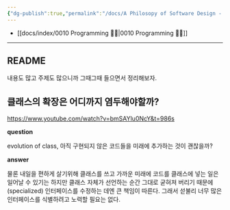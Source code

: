 ```yaml
---
{"dg-publish":true,"permalink":"/docs/A Philosopy of Software Design - John Ousterhout - Talks at Google/","title":"A Philosopy of Software Design - John Ousterhout - Talks at Google","tags":["scrap"]}
---
```


- [[docs/index/0010 Programming 👩‍💻\|0010 Programming 👩‍💻]]
---

## README

내용도 많고 주제도 많으니까 그때그때 들으면서 정리해보자.

## 클래스의 확장은 어디까지 염두해야할까?

<https://www.youtube.com/watch?v=bmSAYlu0NcY&t=986s>

**question**

evolution of class, 아직 구현되지 않은 코드들을 미래에 추가하는 것이 괜찮을까?

**answer**

물론 내일을 편하게 살기위해 클래스를 쓰고 가까운 미래에 코드를 클래스에 넣는 일은 일어날 수 있기는 하지만 클래스 자체가 선언하는 순간 그대로 굳혀져 버리기 때문에 (specialized) 인터페이스를 수정하는 데엔 큰 책임이 따른다. 그래서 섣불리 너무 많은 인터페이스를 식별하려고 노력할 필요는 없다. 
